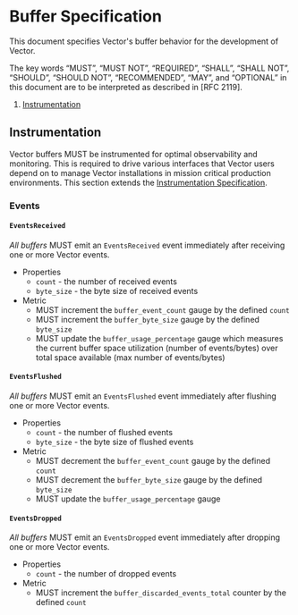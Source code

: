 # Buffer Specification

This document specifies Vector's buffer behavior for the development of Vector.

The key words “MUST”, “MUST NOT”, “REQUIRED”, “SHALL”, “SHALL NOT”, “SHOULD”,
“SHOULD NOT”, “RECOMMENDED”, “MAY”, and “OPTIONAL” in this document are to be
interpreted as described in [RFC 2119].

<!-- MarkdownTOC autolink="true" style="ordered" indent="   " -->

1. [Instrumentation](#instrumentation)

<!-- /MarkdownTOC -->

## Instrumentation

Vector buffers MUST be instrumented for optimal observability and monitoring. This is required to drive various interfaces that Vector users depend on to manage Vector installations in mission critical production environments. This section extends the [Instrumentation Specification].

### Events

#### `EventsReceived`

*All buffers* MUST emit an `EventsReceived` event immediately after receiving one or more Vector events.

* Properties
  * `count` - the number of received events
  * `byte_size` - the byte size of received events
* Metric
  * MUST increment the `buffer_event_count` gauge by the defined `count`
  * MUST increment the `buffer_byte_size` gauge by the defined `byte_size`
  * MUST update the `buffer_usage_percentage` gauge which measures the current buffer space utilization (number of events/bytes) over total space available (max number of events/bytes)

#### `EventsFlushed`

*All buffers* MUST emit an `EventsFlushed` event immediately after flushing one or more Vector events.

* Properties
  * `count` - the number of flushed events
  * `byte_size` - the byte size of flushed events
* Metric
  * MUST decrement the `buffer_event_count` gauge by the defined `count`
  * MUST decrement the `buffer_byte_size` gauge by the defined `byte_size`
  * MUST update the `buffer_usage_percentage` gauge

#### `EventsDropped`

*All buffers* MUST emit an `EventsDropped` event immediately after dropping one or more Vector events.

* Properties
  * `count` - the number of dropped events
* Metric
  * MUST increment the `buffer_discarded_events_total` counter by the defined `count`

[Instrumentation Specification]: instrumentation.md
